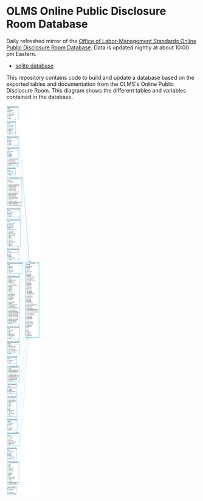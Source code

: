 # OLMS Online Public Disclosure Room Database

Daily refreshed mirror of the [Office of Labor-Management Standards Online Public Disclosure Room Database]('https://olmsapps.dol.gov/olpdr/?_ga=2.153682620.544456734.1620145813-42444416.1608177889#Union%20Reports/Yearly%20Data%20Download). Data is updated nightly at about 10:00 pm Eastern.

* [sqlite database](https://github.com/labordata/odpr/releases/download/2021-05-31/odpr.db.zip)

This repository contains code to build and update a database based on the exported tables and documentation from the OLMS's Online Public Disclosure Room. This diagram shows the different tables and variables contained in the database.

![ERD Diagram](docs/erd.png)
